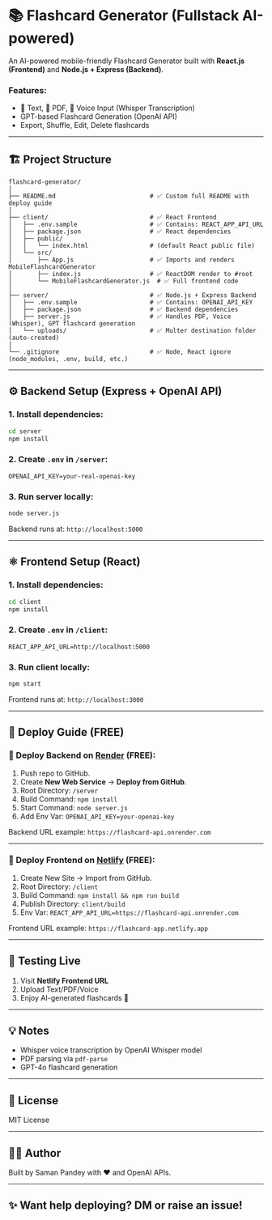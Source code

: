 # 📚 Flashcard Generator (Fullstack AI-powered)

An AI-powered mobile-friendly Flashcard Generator built with **React.js (Frontend)** and **Node.js + Express (Backend)**.

### Features:

* 📝 Text, 📄 PDF, 🎤 Voice Input (Whisper Transcription)
* GPT-based Flashcard Generation (OpenAI API)
* Export, Shuffle, Edit, Delete flashcards

---

## 🏗️ Project Structure

```
flashcard-generator/
│
├── README.md                          # ✅ Custom full README with deploy guide
│
├── client/                            # ✅ React Frontend
│   ├── .env.sample                    # ✅ Contains: REACT_APP_API_URL
│   ├── package.json                   # ✅ React dependencies
│   ├── public/
│   │   └── index.html                 # (default React public file)
│   └── src/
│       ├── App.js                     # ✅ Imports and renders MobileFlashcardGenerator
│       ├── index.js                   # ✅ ReactDOM render to #root
│       └── MobileFlashcardGenerator.js  # ✅ Full frontend code
│
├── server/                            # ✅ Node.js + Express Backend
│   ├── .env.sample                    # ✅ Contains: OPENAI_API_KEY
│   ├── package.json                   # ✅ Backend dependencies
│   ├── server.js                      # ✅ Handles PDF, Voice (Whisper), GPT flashcard generation
│   └── uploads/                       # ✅ Multer destination folder (auto-created)
│
└── .gitignore                         # ✅ Node, React ignore (node_modules, .env, build, etc.)

```

---

## ⚙️ Backend Setup (Express + OpenAI API)

### 1. Install dependencies:

```bash
cd server
npm install
```

### 2. Create `.env` in `/server`:

```
OPENAI_API_KEY=your-real-openai-key
```

### 3. Run server locally:

```bash
node server.js
```

Backend runs at: `http://localhost:5000`

---

## ⚛️ Frontend Setup (React)

### 1. Install dependencies:

```bash
cd client
npm install
```

### 2. Create `.env` in `/client`:

```
REACT_APP_API_URL=http://localhost:5000
```

### 3. Run client locally:

```bash
npm start
```

Frontend runs at: `http://localhost:3000`

---

## 🚀 Deploy Guide (FREE)

### 🔹 Deploy Backend on [Render](https://render.com) (FREE):

1. Push repo to GitHub.
2. Create **New Web Service** → **Deploy from GitHub**.
3. Root Directory: `/server`
4. Build Command: `npm install`
5. Start Command: `node server.js`
6. Add Env Var: `OPENAI_API_KEY=your-openai-key`

Backend URL example: `https://flashcard-api.onrender.com`

---

### 🔹 Deploy Frontend on [Netlify](https://netlify.com) (FREE):

1. Create New Site → Import from GitHub.
2. Root Directory: `/client`
3. Build Command: `npm install && npm run build`
4. Publish Directory: `client/build`
5. Env Var: `REACT_APP_API_URL=https://flashcard-api.onrender.com`

Frontend URL example: `https://flashcard-app.netlify.app`

---

## 🧪 Testing Live

1. Visit **Netlify Frontend URL**
2. Upload Text/PDF/Voice
3. Enjoy AI-generated flashcards 🎉

---

## 💡 Notes

* Whisper voice transcription by OpenAI Whisper model
* PDF parsing via `pdf-parse`
* GPT-4o flashcard generation

---

## 📃 License

MIT License

---

## 👨‍💻 Author

Built by Saman Pandey with ❤️ and OpenAI APIs.

---

## ✨ Want help deploying? DM or raise an issue!
